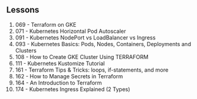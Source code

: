 ## Lessons
1. 069 - Terraform on GKE
2. 071 - Kubernetes Horizontal Pod Autoscaler
3. 091 - Kubernetes NodePort vs LoadBalancer vs Ingress
4. 093 - Kubernetes Basics: Pods, Nodes, Containers, Deployments and Clusters
5. 108 - How to Create GKE Cluster Using TERRAFORM
6. 111 - Kubernetes Kustomize Tutorial
7. 161 - Terraform Tips & Tricks: loops, if-statements, and more
8. 162 - How to Manage Secrets in Terraform
9. 164 - An Introduction to Terraform
10. 174 - Kubernetes Ingress Explained (2 Types)
